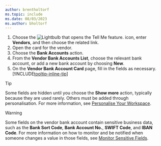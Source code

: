 ```yaml
---
author: brentholtorf
ms.topic: include
ms.date: 08/03/2023
ms.author: bholtorf
---
```


1. Choose the ![Lightbulb that opens the Tell Me feature.](../media/ui-search/search_small.png "Tell me what you want to do") icon, enter **Vendors**, and then choose the related link.
2. Open the card for the vendor.
3. Choose the **Bank Accounts** action.
4. From the **Vendor Bank Accounts List**, choose the relevant bank account, or add a new bank account by choosing **New**.
5. On the **Vendor Bank Account Card** page, fill in the fields as necessary. [!INCLUDE[tooltip-inline-tip](../includes/tooltip-inline-tip_md.md)]

> [!TIP]
> Some fields are hidden until you choose the **Show more** action, typically because they are used rarely. Others must be added through personalisation. For more information, see [Personalise Your Workspace](../ui-personalization-user.md).

> [!WARNING]
> Some fields on the vendor bank account contain sensitive business data, such as the **Bank Sort Code**, **Bank Account No.**, **SWIFT Code**, and **IBAN Code**. For more information on how to monitor and be notified when someone changes a value in those fields, see [Monitor Sensitive Fields](../across-log-changes.md#monitor-sensitive-fields).

